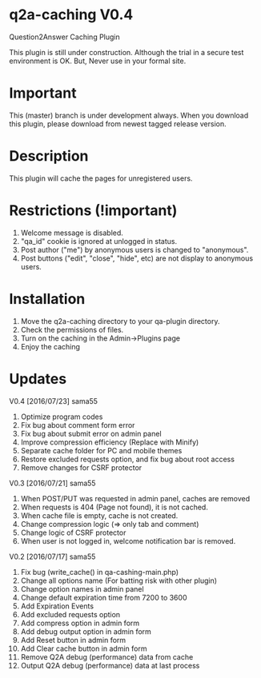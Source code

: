 q2a-caching V0.4
===========

Question2Answer Caching Plugin

This plugin is still under construction. Although the trial in a secure test environment is OK. But, Never use in your formal site.

Important
===========

This (master) branch is under development always. When you download this plugin, please download from newest tagged release version.

Description
===========

This plugin will cache the pages for unregistered users.

Restrictions (!important)
=====

1. Welcome message is disabled.
2. "qa_id" cookie is ignored at unlogged in status.
3. Post author ("me") by anonymous users is changed to "anonymous".
4. Post buttons ("edit", "close", "hide", etc) are not display to anonymous users.

Installation
===========

1. Move the q2a-caching directory to your qa-plugin directory.
2. Check the permissions of files.
3. Turn on the caching in the Admin->Plugins page
4. Enjoy the caching

Updates
===========

V0.4 [2016/07/23] sama55

1. Optimize program codes
2. Fix bug about comment form error
3. Fix bug about submit error on admin panel
4. Improve compression efficiency (Replace with Minify)
5. Separate cache folder for PC and mobile themes
6. Restore excluded requests option, and fix bug about root access
7. Remove changes for CSRF protector

V0.3 [2016/07/21] sama55

1. When POST/PUT was requested in admin panel, caches are removed
2. When requests is 404 (Page not found), it is not cached.
3. When cache file is empty, cache is not created.
4. Change compression logic (=> only tab and comment)
5. Change logic of CSRF protector
6. When user is not logged in, welcome notification bar is removed.

V0.2 [2016/07/17] sama55

1. Fix bug (write_cache() in qa-cashing-main.php)
2. Change all options name (For batting risk with other plugin) 
3. Change option names in admin panel
4. Change default expiration time from 7200 to 3600
5. Add Expiration Events
6. Add excluded requests option
7. Add compress option in admin form
8. Add debug output option in admin form
9. Add Reset button in admin form
10. Add Clear cache button in admin form
11. Remove Q2A debug (performance) data from cache
12. Output Q2A debug (performance) data at last process
